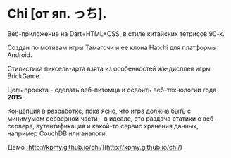# **Chi** [от яп. っち]. 

Веб-приложение на Dart+HTML+CSS, в стиле китайских тетрисов 90-х.

Создан по мотивам игры Тамагочи и ее клона Hatchi для платформы Android.

Стилистика пиксель-арта взята из особенностей жк-дисплея игры BrickGame. 

Цель проекта - сделать веб-питомца и освоить веб-технологии года **2015**.

Концепция в разработке, пока ясно, что игра должна быть с минимумом серверной части - в идеале, это раздача статики с веб-сервера, аутентификация и какой-то сервис хранения данных, например CouchDB или аналоги.

Демо [http://kpmy.github.io/chi/](http://kpmy.github.io/chi/)